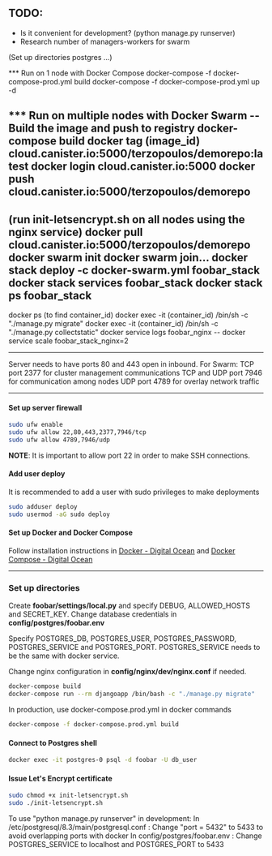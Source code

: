
## TODO:
- Is it convenient for development? (python manage.py runserver)
- Research number of managers-workers for swarm


(Set up directories postgres ...)

*** Run on 1 node with Docker Compose
docker-compose -f docker-compose-prod.yml build
docker-compose -f docker-compose-prod.yml up -d

*** Run on multiple nodes with Docker Swarm
-- Build the image and push to registry
docker-compose build
docker tag (image_id) cloud.canister.io:5000/terzopoulos/demorepo:latest
docker login cloud.canister.io:5000
docker push cloud.canister.io:5000/terzopoulos/demorepo
----
(run init-letsencrypt.sh on all nodes using the nginx service)
docker pull cloud.canister.io:5000/terzopoulos/demorepo
docker swarm init
docker swarm join...
docker stack deploy -c docker-swarm.yml foobar_stack
docker stack services foobar_stack
docker stack ps foobar_stack
----
docker ps (to find container_id)
docker exec -it (container_id) /bin/sh -c "./manage.py migrate"
docker exec -it (container_id) /bin/sh -c "./manage.py collectstatic"
docker service logs foobar_nginx
-- docker service scale foobar_stack_nginx=2

-----------------------------------------

Server needs to have ports 80 and 443 open in inbound.
For Swarm:
TCP port 2377 for cluster management communications
TCP and UDP port 7946 for communication among nodes
UDP port 4789 for overlay network traffic


---
#### Set up server firewall
```sh
sudo ufw enable
sudo ufw allow 22,80,443,2377,7946/tcp
sudo ufw allow 4789,7946/udp
```
**NOTE**: It is important to allow port 22 in order to make SSH connections.

#### Add user deploy
It is recommended to add a user with sudo privileges to make deployments
```sh
sudo adduser deploy
sudo usermod -aG sudo deploy
```

#### Set up Docker and Docker Compose
Follow installation instructions in 
[Docker - Digital Ocean](https://www.digitalocean.com/community/tutorials/how-to-install-and-use-docker-on-ubuntu-18-04)
and
[Docker Compose - Digital Ocean](https://www.digitalocean.com/community/tutorials/how-to-install-docker-compose-on-ubuntu-18-04)

---
### Set up directories

Create **foobar/settings/local.py** and specify DEBUG, ALLOWED_HOSTS and SECRET_KEY.
Change database credentials in **config/postgres/foobar.env**

Specify POSTGRES_DB, POSTGRES_USER, POSTGRES_PASSWORD, POSTGRES_SERVICE
and POSTGRES_PORT. POSTGRES_SERVICE needs to be the same with docker service.

Change nginx configuration in **config/nginx/dev/nginx.conf** if needed.

```sh   
docker-compose build
docker-compose run --rm djangoapp /bin/bash -c "./manage.py migrate"
```

In production, use docker-compose.prod.yml in docker commands
```sh
docker-compose -f docker-compose.prod.yml build
```

#### Connect to Postgres shell
```sh
docker exec -it postgres-0 psql -d foobar -U db_user
```

#### Issue Let's Encrypt certificate
```sh
sudo chmod +x init-letsencrypt.sh
sudo ./init-letsencrypt.sh
```

To use "python manage.py runserver" in development:
In /etc/postgresql/8.3/main/postgresql.conf :
Change "port = 5432" to 5433 to avoid overlapping ports with docker
In config/postgres/foobar.env :
Change POSTGRES_SERVICE to localhost and POSTGRES_PORT to 5433

<!-- LOGS
logs are saved in /var/lib/docker/containers/container_id/container_id-json.log -->

